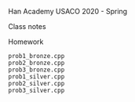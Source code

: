 Han Academy USACO 2020 - Spring

Class notes

Homework

```
prob1_bronze.cpp
prob2_bronze.cpp
prob3_bronze.cpp
prob1_silver.cpp
prob2_silver.cpp
prob3_silver.cpp
```
